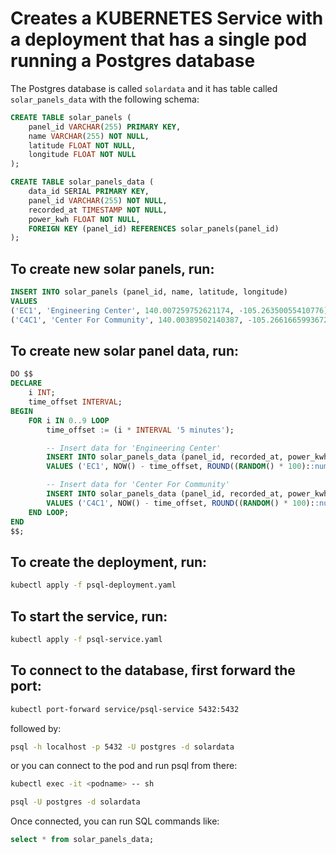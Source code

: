 # Creates a KUBERNETES Service with a deployment that has a single pod running a Postgres database

The Postgres database is called `solardata` and it has table called `solar_panels_data` with the following schema:

```sql
CREATE TABLE solar_panels (
    panel_id VARCHAR(255) PRIMARY KEY,
    name VARCHAR(255) NOT NULL,
    latitude FLOAT NOT NULL,
    longitude FLOAT NOT NULL
);
```

```sql
CREATE TABLE solar_panels_data (
    data_id SERIAL PRIMARY KEY,
    panel_id VARCHAR(255) NOT NULL,
    recorded_at TIMESTAMP NOT NULL,
    power_kwh FLOAT NOT NULL,
    FOREIGN KEY (panel_id) REFERENCES solar_panels(panel_id)
);
```


## To create new solar panels, run:
```sql
INSERT INTO solar_panels (panel_id, name, latitude, longitude)
VALUES 
('EC1', 'Engineering Center', 140.007259752621174, -105.26350055410776),
('C4C1', 'Center For Community', 140.00389502140387, -105.26616659936727);
```

## To create new solar panel data, run:
```sql
DO $$
DECLARE
    i INT;
    time_offset INTERVAL;
BEGIN
    FOR i IN 0..9 LOOP
        time_offset := (i * INTERVAL '5 minutes');

        -- Insert data for 'Engineering Center'
        INSERT INTO solar_panels_data (panel_id, recorded_at, power_kwh)
        VALUES ('EC1', NOW() - time_offset, ROUND((RANDOM() * 100)::numeric, 2));

        -- Insert data for 'Center For Community'
        INSERT INTO solar_panels_data (panel_id, recorded_at, power_kwh)
        VALUES ('C4C1', NOW() - time_offset, ROUND((RANDOM() * 100)::numeric, 2));
    END LOOP;
END
$$;
```


## To create the deployment, run:
```bash
kubectl apply -f psql-deployment.yaml
```

## To start the service, run:
```bash
kubectl apply -f psql-service.yaml
```

## To connect to the database, first forward the port:
```bash
kubectl port-forward service/psql-service 5432:5432
```

followed by:
```bash
psql -h localhost -p 5432 -U postgres -d solardata
```

or you can connect to the pod and run psql from there:
```bash
kubectl exec -it <podname> -- sh

psql -U postgres -d solardata
```

Once connected, you can run SQL commands like:

```sql
select * from solar_panels_data;
```